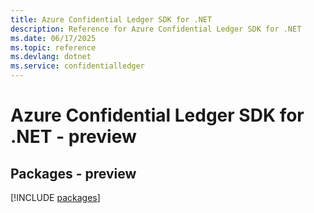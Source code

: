 ```yaml
---
title: Azure Confidential Ledger SDK for .NET
description: Reference for Azure Confidential Ledger SDK for .NET
ms.date: 06/17/2025
ms.topic: reference
ms.devlang: dotnet
ms.service: confidentialledger
---
```

# Azure Confidential Ledger SDK for .NET - preview
## Packages - preview
[!INCLUDE [packages](confidential-ledger-index.md)]